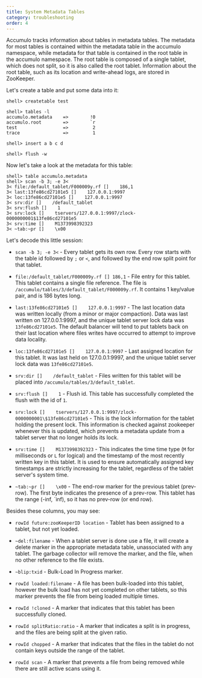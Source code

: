 ```yaml
---
title: System Metadata Tables
category: troubleshooting
order: 4
---
```


Accumulo tracks information about tables in metadata tables. The metadata for
most tables is contained within the metadata table in the accumulo namespace,
while metadata for that table is contained in the root table in the accumulo
namespace. The root table is composed of a single tablet, which does not
split, so it is also called the root tablet. Information about the root
table, such as its location and write-ahead logs, are stored in ZooKeeper.

Let's create a table and put some data into it:

```
shell> createtable test

shell> tables -l
accumulo.metadata    =>        !0
accumulo.root        =>        `r
test                 =>         2
trace                =>         1

shell> insert a b c d

shell> flush -w
```

Now let's take a look at the metadata for this table:

    shell> table accumulo.metadata
    shell> scan -b 3; -e 3<
    3< file:/default_tablet/F000009y.rf []    186,1
    3< last:13fe86cd27101e5 []    127.0.0.1:9997
    3< loc:13fe86cd27101e5 []    127.0.0.1:9997
    3< srv:dir []    /default_tablet
    3< srv:flush []    1
    3< srv:lock []    tservers/127.0.0.1:9997/zlock-0000000001$13fe86cd27101e5
    3< srv:time []    M1373998392323
    3< ~tab:~pr []    \x00

Let's decode this little session:

* `scan -b 3; -e 3<` -   Every tablet gets its own row. Every row starts with the table id followed by
    `;` or `<`, and followed by the end row split point for that tablet.

* `file:/default_tablet/F000009y.rf [] 186,1` -
    File entry for this tablet.  This tablet contains a single file reference. The
    file is `/accumulo/tables/3/default_tablet/F000009y.rf`.  It contains 1
    key/value pair, and is 186 bytes long.

* `last:13fe86cd27101e5 []    127.0.0.1:9997` -
    The last location data was written locally (from a minor or major compaction). Data was last written on 127.0.0.1:9997, and the
    unique tablet server lock data was `13fe86cd27101e5`. The default balancer
    will tend to put tablets back on their last location where files writes have occurred to
    attempt to improve data locality.
 
* `loc:13fe86cd27101e5 []    127.0.0.1:9997` -
    Last assigned location for this tablet.  It was last held on 127.0.0.1:9997, and the
    unique tablet server lock data was `13fe86cd27101e5`.

* `srv:dir []    /default_tablet` -
    Files written for this tablet will be placed into
    `/accumulo/tables/3/default_tablet`.

* `srv:flush []    1` -
    Flush id.  This table has successfully completed the flush with the id of `1`.

* `srv:lock []    tservers/127.0.0.1:9997/zlock-0000000001\$13fe86cd27101e5` -
    This is the lock information for the tablet holding the present lock.  This
    information is checked against zookeeper whenever this is updated, which
    prevents a metadata update from a tablet server that no longer holds its
    lock.

* `srv:time []    M1373998392323` -
    This indicates the time time type (`M` for milliseconds or `L` for logical) and the timestamp of the most recently written key in this tablet.  It is used to ensure automatically assigned key timestamps are strictly increasing for the tablet, regardless of the tablet server's system time.

* `~tab:~pr []    \x00` -
    The end-row marker for the previous tablet (prev-row).  The first byte
    indicates the presence of a prev-row.  This tablet has the range (-inf, `inf),
    so it has no prev-row (or end row).

Besides these columns, you may see:

* `rowId future:zooKeeperID location` -
    Tablet has been assigned to a tablet, but not yet loaded.

* `~del:filename` -
    When a tablet server is done use a file, it will create a delete marker in the appropriate metadata table, unassociated with any tablet.  The garbage collector will remove the marker, and the file, when no other reference to the file exists.

* `~blip:txid` -
    Bulk-Load In Progress marker.

* `rowId loaded:filename` -
    A file has been bulk-loaded into this tablet, however the bulk load has not yet completed on other tablets, so this marker prevents the file from being loaded multiple times.

* `rowId !cloned` -
    A marker that indicates that this tablet has been successfully cloned.

* `rowId splitRatio:ratio` -
    A marker that indicates a split is in progress, and the files are being split at the given ratio.

* `rowId chopped` -
    A marker that indicates that the files in the tablet do not contain keys outside the range of the tablet.

* `rowId scan` -
    A marker that prevents a file from being removed while there are still active scans using it.
